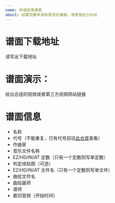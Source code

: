 ```yaml
---
name: 申请收录谱面
about: 如果您要申请收录您的谱面，请使用此ISSUE
---
```


# 谱面下载地址

请写出下载地址

# 谱面演示：

给出合适的视频或者第三方视频网站链接

# 谱面信息

-   名称
-   代号（不能重复，已有代号前往[此仓库](https://github.com/MoeFurina/PhiCommunity-Charts-Repo)查看）
-   作曲家
-   音乐文件名称
-   EZ/HD/IN/AT 定数（只有一个定数则写单定数）
-   判定线贴图（可选）
-   EZ/HD/IN/AT 文件名（只有一个定数则写单文件）
-   曲绘文件名
-   曲绘画师
-   谱师
-   裁切音频（开始时间）
